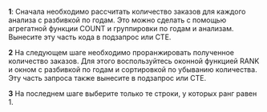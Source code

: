 **1**:
Сначала необходимо рассчитать количество заказов для каждого анализа с разбивкой по годам. Это можно сделать с помощью агрегатной функции COUNT и группировки по годам и анализам. Вынесите эту часть кода в подзапрос или CTE.


**2**
На следующем шаге необходимо проранжировать полученное количество заказов. Для этого воспользуйтесь оконной функцией RANK и окном с разбивкой по годам и сортировкой по убыванию количества. Эту часть запроса также вынесите в подзапрос или CTE.

**3**
На последнем шаге выберите только те строки, у которых ранг равен 1.